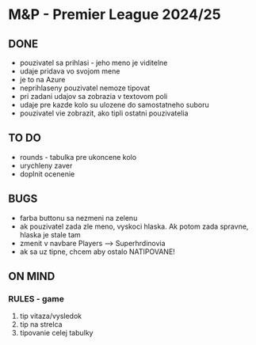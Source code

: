 # M&P - Premier League 2024/25

## DONE

- pouzivatel sa prihlasi - jeho meno je viditelne
- udaje pridava vo svojom mene
- je to na Azure
- neprihlaseny pouzivatel nemoze tipovat
- pri zadani udajov sa zobrazia v textovom poli
- udaje pre kazde kolo su ulozene do samostatneho suboru
- pouzivatel vie zobrazit, ako tipli ostatni pouzivatelia

## TO DO

- rounds - tabulka pre ukoncene kolo
- urychleny zaver
- doplnit ocenenie

## BUGS

- farba buttonu sa nezmeni na zelenu
- ak pouzivatel zada zle meno, vyskoci hlaska. Ak potom zada spravne, hlaska je stale tam
- zmenit v navbare Players --> Superhrdinovia
- ak sa uz tipne, chcem aby ostalo NATIPOVANE!

## ON MIND

### RULES - game

1. tip vitaza/vysledok
2. tip na strelca
3. tipovanie celej tabulky
